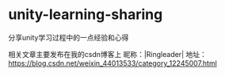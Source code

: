 # unity-learning-sharing
分享unity学习过程中的一点经验和心得

相关文章主要发布在我的csdn博客上 昵称：|Ringleader| 地址：https://blog.csdn.net/weixin_44013533/category_12245007.html
